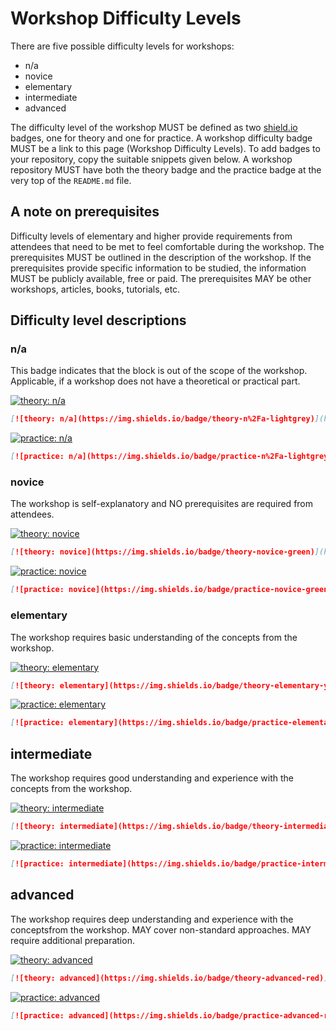 # Workshop Difficulty Levels

There are five possible difficulty levels for workshops:

- n/a
- novice
- elementary
- intermediate
- advanced

The difficulty level of the workshop MUST be defined as two [shield.io](http://shields.io) badges, one for theory and one for practice. A workshop difficulty badge MUST be a link to this page (Workshop Difficulty Levels). To add badges to your repository, copy the suitable snippets given below. A workshop repository MUST have both the theory badge and the practice badge at the very top of the `README.md` file.

## A note on prerequisites

Difficulty levels of elementary and higher provide requirements from attendees that need to be met to feel comfortable during the workshop. The prerequisites MUST be outlined in the description of the workshop. If the prerequisites provide specific information to be studied, the information MUST be publicly available, free or paid. The prerequisites MAY be other workshops, articles, books, tutorials, etc.

## Difficulty level descriptions

### n/a

This badge indicates that the block is out of the scope of the workshop. Applicable, if a workshop does not have a theoretical or practical part.

[![theory: n/a](https://img.shields.io/badge/theory-n%2Fa-lightgrey)](https://github.com/raini-dev/raini/blob/master/docs/workshop-difficulty-levels.md)

```markdown
[![theory: n/a](https://img.shields.io/badge/theory-n%2Fa-lightgrey)](https://github.com/raini-dev/raini/blob/master/docs/workshop-difficulty-levels.md)
```

[![practice: n/a](https://img.shields.io/badge/practice-n%2Fa-lightgrey)](https://github.com/raini-dev/raini/blob/master/docs/workshop-difficulty-levels.md)

```markdown
[![practice: n/a](https://img.shields.io/badge/practice-n%2Fa-lightgrey)](https://github.com/raini-dev/raini/blob/master/docs/workshop-difficulty-levels.md)
```

### novice

The workshop is self-explanatory and NO prerequisites are required from attendees.

[![theory: novice](https://img.shields.io/badge/theory-novice-green)](https://github.com/raini-dev/raini/blob/master/docs/workshop-difficulty-levels.md)

```markdown
[![theory: novice](https://img.shields.io/badge/theory-novice-green)](https://github.com/raini-dev/raini/blob/master/docs/workshop-difficulty-levels.md)
```

[![practice: novice](https://img.shields.io/badge/practice-novice-green)](https://github.com/raini-dev/raini/blob/master/docs/workshop-difficulty-levels.md)

```markdown
[![practice: novice](https://img.shields.io/badge/practice-novice-green)](https://github.com/raini-dev/raini/blob/master/docs/workshop-difficulty-levels.md)
```

### elementary

The workshop requires basic understanding of the concepts from the workshop.

[![theory: elementary](https://img.shields.io/badge/theory-elementary-yellow)](https://github.com/raini-dev/raini/blob/master/docs/workshop-difficulty-levels.md)

```markdown
[![theory: elementary](https://img.shields.io/badge/theory-elementary-yellow)](https://github.com/raini-dev/raini/blob/master/docs/workshop-difficulty-levels.md)
```

[![practice: elementary](https://img.shields.io/badge/practice-elementary-yellow)](https://github.com/raini-dev/raini/blob/master/docs/workshop-difficulty-levels.md)

```markdown
[![practice: elementary](https://img.shields.io/badge/practice-elementary-yellow)](https://github.com/raini-dev/raini/blob/master/docs/workshop-difficulty-levels.md)
```

## intermediate

The workshop requires good understanding and experience with the concepts from the workshop.

[![theory: intermediate](https://img.shields.io/badge/theory-intermediate-orange)](https://github.com/raini-dev/raini/blob/master/docs/workshop-difficulty-levels.md)

```markdown
[![theory: intermediate](https://img.shields.io/badge/theory-intermediate-orange)](https://github.com/raini-dev/raini/blob/master/docs/workshop-difficulty-levels.md)
```

[![practice: intermediate](https://img.shields.io/badge/practice-intermediate-orange)](https://github.com/raini-dev/raini/blob/master/docs/workshop-difficulty-levels.md)

```markdown
[![practice: intermediate](https://img.shields.io/badge/practice-intermediate-orange)](https://github.com/raini-dev/raini/blob/master/docs/workshop-difficulty-levels.md)
```

## advanced

The workshop requires deep understanding and experience with the conceptsfrom the workshop. MAY cover non-standard approaches. MAY require additional preparation.

[![theory: advanced](https://img.shields.io/badge/theory-advanced-red)](https://github.com/raini-dev/raini/blob/master/docs/workshop-difficulty-levels.md)

```markdown
[![theory: advanced](https://img.shields.io/badge/theory-advanced-red)](https://github.com/raini-dev/raini/blob/master/docs/workshop-difficulty-levels.md)
```

[![practice: advanced](https://img.shields.io/badge/practice-advanced-red)](https://github.com/raini-dev/raini/blob/master/docs/workshop-difficulty-levels.md)

```markdown
[![practice: advanced](https://img.shields.io/badge/practice-advanced-red)](https://github.com/raini-dev/raini/blob/master/docs/workshop-difficulty-levels.md)
```
